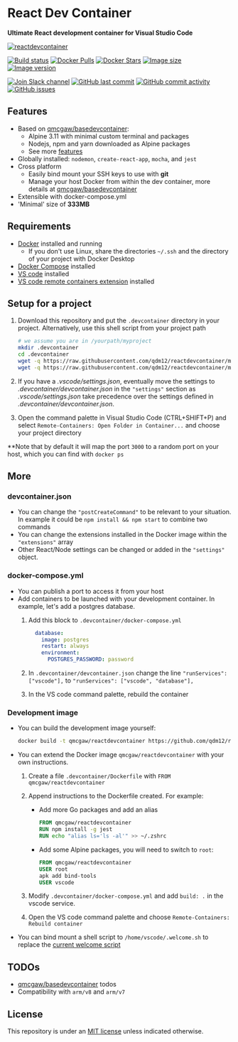 # React Dev Container

**Ultimate React development container for Visual Studio Code**

[![reactdevcontainer](https://github.com/qdm12/reactdevcontainer/raw/master/title.svg)](https://hub.docker.com/r/qmcgaw/reactdevcontainer)

[![Build status](https://github.com/qdm12/reactdevcontainer/workflows/Buildx%20latest/badge.svg)](https://github.com/qdm12/reactdevcontainer/actions?query=workflow%3A%22Buildx+latest%22)
[![Docker Pulls](https://img.shields.io/docker/pulls/qmcgaw/reactdevcontainer.svg)](https://hub.docker.com/r/qmcgaw/reactdevcontainer)
[![Docker Stars](https://img.shields.io/docker/stars/qmcgaw/reactdevcontainer.svg)](https://hub.docker.com/r/qmcgaw/reactdevcontainer)
[![Image size](https://images.microbadger.com/badges/image/qmcgaw/reactdevcontainer.svg)](https://microbadger.com/images/qmcgaw/reactdevcontainer)
[![Image version](https://images.microbadger.com/badges/version/qmcgaw/reactdevcontainer.svg)](https://microbadger.com/images/qmcgaw/reactdevcontainer)

[![Join Slack channel](https://img.shields.io/badge/slack-@qdm12-yellow.svg?logo=slack)](https://join.slack.com/t/qdm12/shared_invite/enQtOTE0NjcxNTM1ODc5LTYyZmVlOTM3MGI4ZWU0YmJkMjUxNmQ4ODQ2OTAwYzMxMTlhY2Q1MWQyOWUyNjc2ODliNjFjMDUxNWNmNzk5MDk)
[![GitHub last commit](https://img.shields.io/github/last-commit/qdm12/reactdevcontainer.svg)](https://github.com/qdm12/reactdevcontainer/issues)
[![GitHub commit activity](https://img.shields.io/github/commit-activity/y/qdm12/reactdevcontainer.svg)](https://github.com/qdm12/reactdevcontainer/issues)
[![GitHub issues](https://img.shields.io/github/issues/qdm12/reactdevcontainer.svg)](https://github.com/qdm12/reactdevcontainer/issues)

## Features

- Based on [qmcgaw/basedevcontainer](https://github.com/qdm12/basedevcontainer):
    - Alpine 3.11 with minimal custom terminal and packages
    - Nodejs, npm and yarn downloaded as Alpine packages
    - See more [features](https://github.com/qdm12/basedevcontainer#features)
- Globally installed: `nodemon`, `create-react-app`, `mocha`, and `jest`
- Cross platform
    - Easily bind mount your SSH keys to use with **git**
    - Manage your host Docker from within the dev container, more details at [qmcgaw/basedevcontainer](https://github.com/qdm12/basedevcontainer#features)
- Extensible with docker-compose.yml
- 'Minimal' size of **333MB**

## Requirements

- [Docker](https://www.docker.com/products/docker-desktop) installed and running
    - If you don't use Linux, share the directories `~/.ssh` and the directory of your project with Docker Desktop
- [Docker Compose](https://docs.docker.com/compose/install/) installed
- [VS code](https://code.visualstudio.com/download) installed
- [VS code remote containers extension](https://marketplace.visualstudio.com/items?itemName=ms-vscode-remote.remote-containers) installed

## Setup for a project

1. Download this repository and put the `.devcontainer` directory in your project.
   Alternatively, use this shell script from your project path

    ```sh
    # we assume you are in /yourpath/myproject
    mkdir .devcontainer
    cd .devcontainer
    wget -q https://raw.githubusercontent.com/qdm12/reactdevcontainer/master/.devcontainer/devcontainer.json
    wget -q https://raw.githubusercontent.com/qdm12/reactdevcontainer/master/.devcontainer/docker-compose.yml
    ```

1. If you have a *.vscode/settings.json*, eventually move the settings to *.devcontainer/devcontainer.json* in the `"settings"` section as *.vscode/settings.json* take precedence over the settings defined in *.devcontainer/devcontainer.json*.
1. Open the command palette in Visual Studio Code (CTRL+SHIFT+P) and select `Remote-Containers: Open Folder in Container...` and choose your project directory

**Note that by default it will map the port `3000` to a random port on your host, which you can find with `docker ps`

## More

### devcontainer.json

- You can change the `"postCreateCommand"` to be relevant to your situation. In example it could be `npm install && npm start` to combine two commands
- You can change the extensions installed in the Docker image within the `"extensions"` array
- Other React/Node settings can be changed or added in the `"settings"` object.

### docker-compose.yml

- You can publish a port to access it from your host
- Add containers to be launched with your development container. In example, let's add a postgres database.
    1. Add this block to `.devcontainer/docker-compose.yml`

        ```yml
          database:
            image: postgres
            restart: always
            environment:
              POSTGRES_PASSWORD: password
        ```

    1. In `.devcontainer/devcontainer.json` change the line `"runServices": ["vscode"],` to `"runServices": ["vscode", "database"],`
    1. In the VS code command palette, rebuild the container

### Development image

- You can build the development image yourself:

    ```sh
    docker build -t qmcgaw/reactdevcontainer https://github.com/qdm12/reactdevcontainer.git
    ```

- You can extend the Docker image `qmcgaw/reactdevcontainer` with your own instructions.

    1. Create a file `.devcontainer/Dockerfile` with `FROM qmcgaw/reactdevcontainer`
    1. Append instructions to the Dockerfile created. For example:
        - Add more Go packages and add an alias

            ```Dockerfile
            FROM qmcgaw/reactdevcontainer
            RUN npm install -g jest
            RUN echo "alias ls='ls -al'" >> ~/.zshrc
            ```

        - Add some Alpine packages, you will need to switch to `root`:

            ```Dockerfile
            FROM qmcgaw/reactdevcontainer
            USER root
            apk add bind-tools
            USER vscode
            ```

    1. Modify `.devcontainer/docker-compose.yml` and add `build: .` in the vscode service.
    1. Open the VS code command palette and choose `Remote-Containers: Rebuild container`

- You can bind mount a shell script to `/home/vscode/.welcome.sh` to replace the [current welcome script](shell/.welcome.sh)

## TODOs

- [qmcgaw/basedevcontainer](https://github.com/qdm12/basedevcontainer) todos
- Compatibility with `arm/v8` and `arm/v7`

## License

This repository is under an [MIT license](https://github.com/qdm12/reactdevcontainer/master/LICENSE) unless indicated otherwise.
